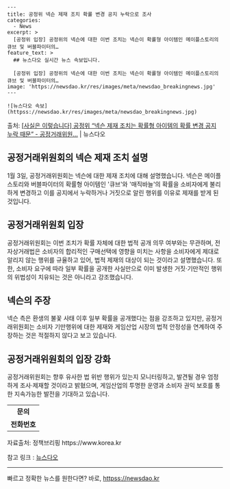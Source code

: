     ---
    title: 공정위 넥슨 제재 조치 확률 변경 공지 누락으로 조사
    categories:
      - News
    excerpt: >
      [공정위 입장] 공정위의 넥슨에 대한 이번 조치는 넥슨이 확률형 아이템인 메이플스토리의 큐브 및 버블파이터의…
    feature_text: >
      ## 뉴스다오 실시간 뉴스 속보입니다.
    
      [공정위 입장] 공정위의 넥슨에 대한 이번 조치는 넥슨이 확률형 아이템인 메이플스토리의 큐브 및 버블파이터의…
    image: 'https://newsdao.kr/res/images/meta/newsdao_breakingnews.jpg'
    ---
    
    ![뉴스다오 속보](httpss://newsdao.kr/res/images/meta/newsdao_breakingnews.jpg)

<p>출처: <a href="httpss://newsdao.kr/2942" rel="dofollow">[사실은 이렇습니다] 공정위 “넥슨 제재 조치는 확률형 아이템의 확률 변경 공지 누락 때문” - 공정거래위원…</a> | 뉴스다오</p>

<h2 data-ke-size="size26">공정거래위원회의 넥슨 제재 조치 설명</h2>
<p data-ke-size="size16">1월 3일, 공정거래위원회는 넥슨에 대한 제재 조치에 대해 설명했습니다. 넥슨은 메이플스토리와 버블파이터의 확률형 아이템인 '큐브'와 '매직바늘'의 확률을 소비자에게 불리하게 변경하고 이를 공지에서 누락하거나 거짓으로 알린 행위를 이유로 제재를 받게 된 것입니다.</p>

<h2 data-ke-size="size26">공정거래위원회 입장</h2>
<p data-ke-size="size16">공정거래위원회는 이번 조치가 확률 자체에 대한 법적 공개 의무 여부와는 무관하며, 전자상거래법은 소비자의 합리적인 구매선택에 영향을 미치는 사항을 소비자에게 제대로 알리지 않는 행위를 규율하고 있어, 법적 제재의 대상이 되는 것이라고 설명했습니다. 또한, 소비자 요구에 따라 일부 확률을 공개한 사실만으로 이미 발생한 거짓·기만적인 행위의 위법성이 치유되는 것은 아니라고 강조했습니다.</p>

<h2 data-ke-size="size26">넥슨의 주장</h2>
<p data-ke-size="size16">넥슨 측은 환생의 불꽃 사태 이후 일부 확률을 공개했다는 점을 강조하고 있지만, 공정거래위원회는 소비자 기만행위에 대한 제재와 게임산업 시장의 법적 안정성을 연계하여 주장하는 것은 적절하지 않다고 보고 있습니다.</p>

<h2 data-ke-size="size26">공정거래위원회의 입장 강화</h2>
<p data-ke-size="size16">공정거래위원회는 향후 유사한 법 위반 행위가 있는지 모니터링하고, 발견될 경우 엄정하게 조사·제재할 것이라고 밝혔으며, 게임산업의 투명한 운영과 소비자 권익 보호를 통한 지속가능한 발전을 기대하고 있습니다.</p>

<table>
  <tr>
    <td style="text-align: center; height: 17px;"><b>문의</b></td>
  </tr>
  <tr>
    <td style="text-align: center; height: 17px;"><b>전화번호</b></td>
  </tr>
</table>

<p data-ke-size="size16">자료출처: 정책브리핑 https://www.korea.kr</p>

<p data-ke-size="size16">참고 링크 : <a href="httpss://newsdao.kr/2942">뉴스다오</a></p>

<hr> 

빠르고 정확한 뉴스를 원한다면? 바로, <a href="httpss://newsdao.kr" rel="dofollow">httpss://newsdao.kr</a>


    